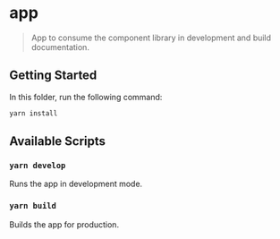 # app

> App to consume the component library in development and build documentation.

## Getting Started

In this folder, run the following command:

```bash
yarn install
```

## Available Scripts

### `yarn develop`

Runs the app in development mode.

### `yarn build`

Builds the app for production.
